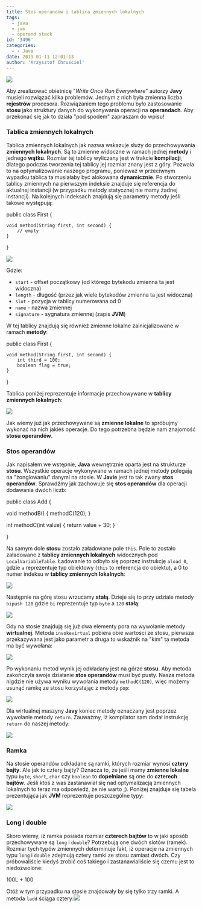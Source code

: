 ```yaml
---
title: Stos operandów i tablica zmiennych lokalnych
tags:
  - java
  - jvm
  - operand stack
id: '3496'
categories:
  - - Java
date: 2019-01-11 12:01:13
author: 'Krzysztof Chruściel'
---
```


![](http://codecouple.pl/wp-content/uploads/2017/02/java-logo.png)

Aby zrealizować obietnicę "_Write Once Run Everywhere_" autorzy **Javy** musieli rozwiązać kilka problemów. Jednym z nich była zmienna liczba **rejestrów** procesora. Rozwiązaniem tego problemu było zastosowanie **stosu** jako struktury danych do wykonywania operacji na **operandach**. Aby przekonać się jak to działa "pod spodem" zapraszam do wpisu!
<!-- more -->
### Tablica zmiennych lokalnych

Tablica zmiennych lokalnych jak nazwa wskazuje służy do przechowywania **zmiennych lokalnych**. Są to zmienne widoczne w ramach jednej **metody** i jednego **wątku**. Rozmiar tej tablicy wyliczany jest w trakcie **kompilacji**, dlatego podczas tworzenia tej tablicy jej rozmiar znany jest z góry. Pozwala to na optymalizowanie naszego programu, ponieważ w przeciwnym wypadku tablica ta musiałaby być alokowana **dynamicznie**. Po stworzeniu tablicy zmiennych na pierwszym indeksie znajduje się referencja do aktualnej instancji (w przypadku metody statycznej nie mamy żadnej instancji). Na kolejnych indeksach znajdują się parametry metody jeśli takowe występują:

public class First {
    
    void method(String first, int second) {
        // empty
    }
    
}

![](https://codecouple.pl/wp-content/uploads/2019/01/local_variable_table_second-1024x363.png)

Gdzie:

*   `start` - offset początkowy (od którego bytekodu zmienna ta jest widoczna)
*   `length` - długość (przez jak wiele bytekodów zmienna ta jest widoczna)
*   `slot` - pozycja w tablicy numerowana od 0
*   `name` - nazwa zmiennej
*   `signature` - sygnatura zmiennej (zapis **JVM**)

W tej tablicy znajdują się również zmienne lokalne zainicjalizowane w ramach **metody**:

public class First {
    
    void method(String first, int second) {
        int third = 100;
        boolean flag = true;
    }
    
}

Tablica poniżej reprezentuje informacje przechowywane w **tablicy zmiennych lokalnych**:

![](https://codecouple.pl/wp-content/uploads/2019/01/local_variable_table-1024x516.png)

Jak wiemy już jak przechowywane są **zmienne lokalne** to spróbujmy wykonać na nich jakieś operacje. Do tego potrzebna będzie nam znajomość **stosu operandów**.

### Stos operandów

Jak napisałem we wstępnie, **Java** wewnętrznie oparta jest na strukturze **stosu**. Wszystkie operacje wykonywane w ramach jednej metody polegają na "żonglowaniu" danymi na stosie. W **Javie** jest to tak zwany **stos operandów**. Sprawdźmy jak zachowuje się **stos operandów** dla operacji dodawania dwóch liczb:

public class Add {

  void methodB() {
    methodC(120);
  }

  int methodC(int value) {
    return value + 30;
  }

}

Na samym dole **stosu** zostało załadowane pole `this`. Pole to zostało załadowane z **tablicy zmiennych lokalnych** widocznych pod `LocalVariableTable`. Ładowanie to odbyło się poprzez instrukcję `aload_0`, gdzie `a` reprezentuje typ obiektowy (`this` to referencja do obiektu), a 0 to numer indeksu w **tablicy zmiennych lokalnych**:

![](https://codecouple.pl/wp-content/uploads/2019/01/method_b_operand_stack-1024x659.png)

Następnie na górę stosu wrzucamy **stałą**. Dzieje się to przy udziale metody `bipush 120` gdzie `bi` reprezentuje typ `byte` a `120` **stałą**:

![](https://codecouple.pl/wp-content/uploads/2019/01/method_b_operand_stack_1-1024x659.png)

Gdy na stosie znajdują się już dwa elementy pora na wywołanie metody **wirtualnej**. Metoda `invokevirtual` pobiera obie wartości ze stosu, pierwsza przekazywana jest jako parametr a druga to wskaźnik na "kim" ta metoda ma być wywołana:

![](https://codecouple.pl/wp-content/uploads/2019/01/method_b_operand_stack_2-1024x659.png)

Po wykonaniu metod wynik jej odkładany jest na górze **stosu**. Aby metoda zakończyła swoje działanie **stos operandów** musi być pusty. Nasza metoda nigdzie nie używa wyniku wywołania metody `methodC(120)`, więc możemy usunąć ramkę ze stosu korzystając z metody `pop`:

![](https://codecouple.pl/wp-content/uploads/2019/01/method_b_operand_stack_3-1024x659.png)

Dla wirtualnej maszyny **Javy** koniec metody oznaczany jest poprzez wywołanie metody `return`. Zauważmy, iż kompilator sam dodał instrukcję `return` do naszej metody:

![](https://codecouple.pl/wp-content/uploads/2019/01/method_b_operand_stack_4-1024x659.png)

### Ramka

Na stosie operandów odkładane są ramki, których rozmiar wynosi **cztery bajty**. Ale jak to cztery bajty? Oznacza to, że jeśli mamy **zmienne lokalne** typu `byte`, `short`, `char` czy `boolean` to **dopełniane** są one do **czterech bajtów**. Jeśli ktoś z was zastanawiał się nad optymalizacją zmiennych lokalnych to teraz ma odpowiedź, że nie warto ;). Poniżej znajduje się tabela prezentująca jak **JVM** reprezentuje poszczególne typy:

![](https://codecouple.pl/wp-content/uploads/2019/01/jvm_bytecode_table-1024x574.png)

### Long i double

Skoro wiemy, iż ramka posiada rozmiar **czterech bajtów** to w jaki sposób przechowywane są `long` i `double`? Potrzebują one dwóch slotów (ramek). Rozmiar tych typów zmiennych determinuje fakt, iż operacje na zmiennych typu `long` i `double` zdejmują cztery ramki ze stosu zamiast dwóch. Czy próbowaliście kiedyś zrobić coś takiego i zastanawialiście się czemu jest to niedozwolone:

100L + 100

Otóż w tym przypadku na stosie znajdowały by się tylko trzy ramki. A metoda `ladd` ściąga cztery:![](https://codecouple.pl/wp-content/uploads/2019/01/operand_stack_long_int-1024x315.png)